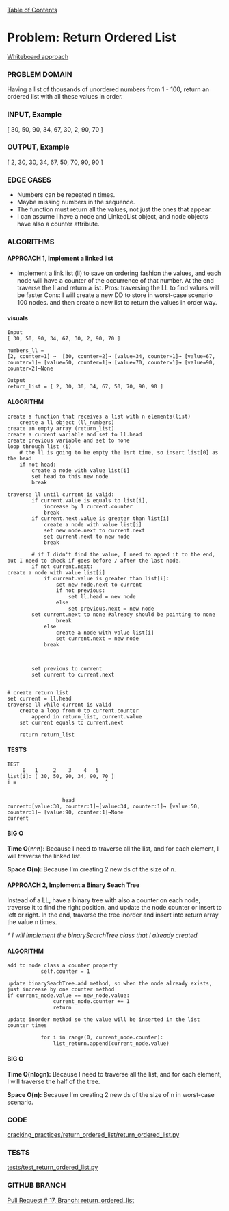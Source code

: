 [Table of Contents](../../README.md)


# Problem: Return Ordered List

[Whiteboard approach](https://docs.google.com/document/d/103_98EJXfaNryVCxI_frsDvGwLWjVIrtoj9WqQhb-Ac/edit?usp=sharing)

### PROBLEM DOMAIN
Having a list of thousands of unordered numbers from 1 - 100, return an ordered list with all these values in order.

### INPUT, Example
[ 30, 50, 90, 34, 67, 30, 2, 90, 70 ]

### OUTPUT, Example

[ 2, 30, 30, 34, 67, 50, 70, 90, 90 ]



### EDGE CASES
- Numbers can be repeated n times.
- Maybe missing numbers in the sequence.
- The function must return all the values, not just the ones that appear.
- I can assume I have a node and LinkedList object, and node objects have also a counter attribute.



### ALGORITHMS

#### APPROACH 1, Implement a linked list
- Implement a link list (ll) to save on ordering fashion the values, and each node will have a counter of the occurrence of that number. At the end traverse the ll and return a list.
Pros: traversing the LL to find values will be faster
Cons: I will create a new DD to store in worst-case scenario 100 nodes. and then create a new list to return the values in order way.

#### visuals

```
Input
[ 30, 50, 90, 34, 67, 30, 2, 90, 70 ]

numbers_ll =
[2, counter=1] →  [30, counter=2]→ [value=34, counter=1]→ [value=67, counter=1]→ [value=50, counter=1]→ [value=70, counter=1]→ [value=90, counter=2]→None

Output
return_list = [ 2, 30, 30, 34, 67, 50, 70, 90, 90 ]
```

#### ALGORITHM
```
create a function that receives a list with n elements(list)
	create a ll object (ll_numbers)
create an empty array (return_list)
create a current variable and set to ll.head
create previous variable and set to none
loop through list (i)
	# the ll is going to be empty the 1srt time, so insert list[0] as the head
	if not head:
		create a node with value list[i]
		set head to this new node
		break

traverse ll until current is valid:
		if current.value is equals to list[i],
			increase by 1 current.counter
			break
		if current.next.value is greater than list[i]
			create a node with value list[i]
			set new node.next to current.next
			set current.next to new node
			break

		# if I didn't find the value, I need to apped it to the end, but I need to check if goes before / after the last node.
		if not current.next:
create a node with value list[i]
			if current.value is greater than list[i]:
				set new node.next to current
				if not previous:
					set ll.head = new node
				else
					set previous.next = new node
		set current.next to none #already should be pointing to none
				break
			else
				create a node with value list[i]
				set current.next = new node
			break



		set previous to current
		set current to current.next


# create return list
set current = ll.head
traverse ll while current is valid
	create a loop from 0 to current.counter
		append in return_list, current.value
	set current equals to current.next

	return return_list
```

#### TESTS
```
TEST
  	 0   1     2    3    4   5
list[i]: [ 30, 50, 90, 34, 90, 70 ]
i =                             ^


                  head
current:[value:30, counter:1]→[value:34, counter:1]→ [value:50, counter:1]→ [value:90, counter:1]→None
current
```

#### BIG O
**Time O(n^n):** Because I need to traverse all the list, and for each element, I will traverse the linked list.

**Space O(n):** Because I'm creating 2 new ds of the size of n.


#### APPROACH 2, Implement a Binary Seach Tree
Instead of a LL, have a binary tree with also a counter on each node, traverse it to find the right position, and update the node.counter or insert to left or right. In the end, traverse the tree inorder and insert into return array the value n times.

_* I will implement the binarySearchTree class that I already created._

#### ALGORITHM
```
add to node class a counter property
	       self.counter = 1

update binarySeachTree.add method, so when the node already exists, just increase by one counter method
if current_node.value == new_node.value:
               current_node.counter += 1
               return

update inorder method so the value will be inserted in the list counter times

           for i in range(0, current_node.counter):
               list_return.append(current_node.value)
```



#### BIG O
**Time O(nlogn):** Because I need to traverse all the list, and for each element, I will traverse the half of the tree.


**Space O(n):** Because I'm creating 2 new ds of the size of n in worst-case scenario.




### CODE
[cracking_practices/return_ordered_list/return_ordered_list.py](return_ordered_list.py)


### TESTS
[tests/test_return_ordered_list.py](../../tests/test_return_ordered_list.py)

### GITHUB BRANCH

[Pull Request # 17, Branch: return_ordered_list](https://github.com/ilealm/cracking-practices/pull/17)

